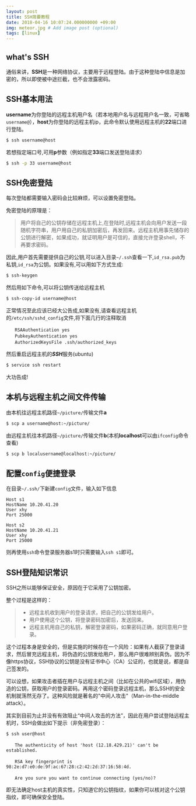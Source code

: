 ```yaml
---
layout: post
title: SSH简要教程
date: 2018-04-16 10:07:24.000000000 +09:00
img: meteor.jpg # Add image post (optional)
tags: [linux]
---
```



## what's SSH
通俗来讲，**SSH**是一种网络协议，主要用于远程登陆。由于这种登陆中信息是加密的，所以即使被中途拦截，也不会泄露密码。


## SSH基本用法
**username**为你登陆的远程主机用户名（若本地用户名与远程用户名一致，可省略`username@`），**host**为你登陆的远程主机ip，此命令默认使用远程主机的**22**端口进行登陆。
```bash
$ ssh username@host
```

若想指定端口号,可用**p**参数（例如指定**33**端口发送登陆请求）
```bash
$ ssh -p 33 username@host
```


## SSH免密登陆
每次登陆都需要输入密码会比较麻烦，可以设置免密登陆。

免密登陆的原理是：
>用户将自己的公钥存储在远程主机上,在登陆时,远程主机会向用户发送一段随机字符串，用户用自己的私钥加密后，再发回来。远程主机用事先储存的公钥进行解密，如果成功，就证明用户是可信的，直接允许登录shell，不再要求密码。

因此,用户首先需要提供自己的公钥,可以进入目录`~/.ssh`查看一下,`id_rsa.pub`为私钥,`id_rsa`为公钥。如果没有,可以用如下方式生成:
```bash
$ ssh-keygen
```

然后用如下命令,可以将公钥传送给远程主机
```bash
$ ssh-copy-id username@host
```

正常情况至此应该已经大公告成,如果没有,请查看远程主机的`/etc/ssh/sshd_config`文件,将下面几行的注释取消
```
　　RSAAuthentication yes
　　PubkeyAuthentication yes
　　AuthorizedKeysFile .ssh/authorized_keys
```

然后重启远程主机的***SSH***服务(ubuntu)
```bash
$ service ssh restart
```

大功告成!


## 本机与远程主机之间文件传输
由本机往远程主机路径`~/picture/`传输文件**a**
```bash
$ scp a username@host:~/picture/
```

由远程主机往本机路径`~/picture/`传输文件**b**(本机**localhost**可以由`ifconfig`命令查看)
```bash
$ scp b localusername@localhost:~/picture/
```

## 配置`config`便捷登录
在目录`~/.ssh/`下新建`config`文件，输入如下信息
```config
Host s1
HostName 10.20.41.20
User xhy
Port 25000

Host s2
HostName 10.20.41.21
User xhy
Port 25000
```
则再使用`ssh`命令登录服务器s1时只需要输入`ssh s1`即可。

## SSH登陆知识常识
SSH之所以能够保证安全，原因在于它采用了公钥加密。

整个过程是这样的：
>- 远程主机收到用户的登录请求，把自己的公钥发给用户。
>- 用户使用这个公钥，将登录密码加密后，发送回来。
>- 远程主机用自己的私钥，解密登录密码，如果密码正确，就同意用户登录。

这个过程本身是安全的，但是实施的时候存在一个风险：如果有人截获了登录请求，然后冒充远程主机，将伪造的公钥发给用户，那么用户很难辨别真伪。因为不像https协议，SSH协议的公钥是没有证书中心（CA）公证的，也就是说，都是自己签发的。

可以设想，如果攻击者插在用户与远程主机之间（比如在公共的wifi区域），用伪造的公钥，获取用户的登录密码。再用这个密码登录远程主机，那么SSH的安全机制就荡然无存了。这种风险就是著名的"中间人攻击"（Man-in-the-middle attack）。

其实到目前为止并没有有效阻止“中间人攻击的方法”，因此在用户尝试登陆远程主机时，SSH会做出如下提示（非免密登录）：
```
$ ssh user@host

　　The authenticity of host 'host (12.18.429.21)' can't be established.

　　RSA key fingerprint is 98:2e:d7:e0:de:9f:ac:67:28:c2:42:2d:37:16:58:4d.

　　Are you sure you want to continue connecting (yes/no)?
```
即无法确定host主机的真实性，只知道它的公钥指纹，如果你可以核对这个公钥指纹，即可确保安全登陆。
